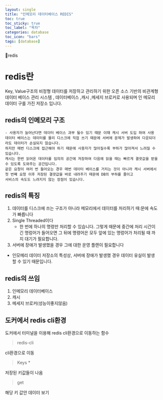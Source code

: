 ```yaml
---
layout: single
title: "인메모리 데이터베이스 REDIS"
toc: true
toc_sticky: true
toc_label: "목차"
categories: database
toc_icon: "bars"
tags: [database]
---
```


📘redis

# redis란
Key, Value구조의 비정형 데이터를 저장하고 관리하기 위한 오픈 소스 기반의 비관계형 데이터 베이스 관리 시스템 ,
데이터베이스 ,캐시 ,메세지 브로커로 사용되며 인 메모리 데이터 구를 가진 저장소 입니다.

## redis의 인메모리 구조
    - 사용자가 늘어난다면 데이터 베이스 과부 될수 있기 때문 이때 캐시 서버 도입 하여 사용 
    데이터 베이스는 데이터를 물리 디스크에 직접 쓰기 때문에 서버에 문제가 발생하여 다운되더라도 데이터가 손실되지 않습니다.
    하지만 매번 디스크에 접근해야 하기 때문에 사용자가 많아질수록 부하가 많아져서 느려질 수 있습니다.
    캐시는 한번 읽어온 데이터를 임의의 공간에 저장하여 다음에 읽을 때는 빠르게 결괏값을 받을 수 있도록 도와주는 공간입니다.
    같은 요청이 여러 번 들어오는 경우 매번 데이터 베이스를 거치는 것이 아니라 캐시 서버에서 첫 번째 요청 이후 저장된 결괏값을 바로 내려주기 때문에 DB의 부하를 줄이고
    서비스의 속도도 느려지지 않는 장점이 있습니다.

## redis의 특징 
1. 데이터를 디스크에 쓰는 구조가 아니라 메모리에서 데이터를 처리하기 때:문에 속도가 빠릅니다
2. Single Threaded이다
   - 한 번에 하나의 명령만 처리할 수 있습니다. 그렇게 때문에 중간에 처리 시간이 긴 명렁어가 들어오면 그 뒤에 명령어은 모두 앞에 있는 명렁어가 처리될 때 까지
     대기가 필요합니다.
3. 서버에 장애가 발생했을 경우 그에 대한 운영 플랜이 필요합니다
  - 인모메리 데이터 저장소의 특성상, 서버에 장애가 발생했 경우 데이터 유실이 발생할 수 있기 때문입니다.

## redis의 쓰임
1. 인메모리 데이터베이스
2. 캐시
3. 메세지 브로커(성능이좋지않음)

## 도커에서 redis cli환경
도커에서 터미널을 이용해 redis cli환경으로 이동하는 함수 
> redis-cli

cli환경으로 이동

> Keys * 

저장된 키값들이 나옴

> get<Key>

해당 키 값안 데이터 보기
